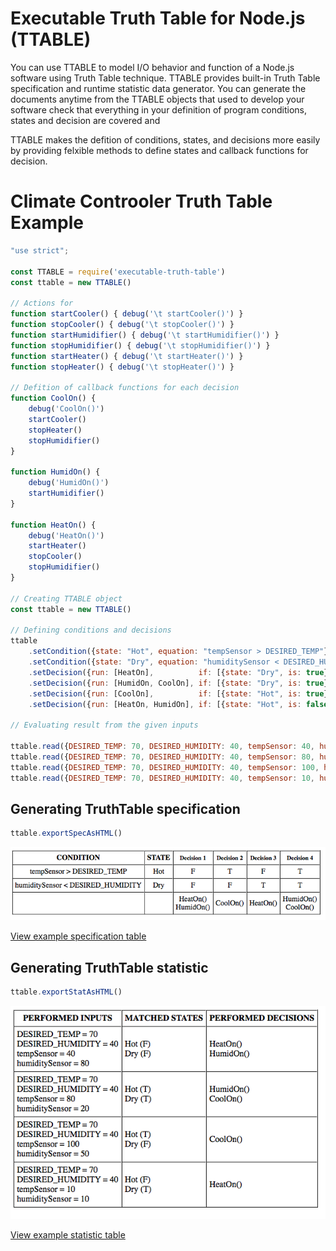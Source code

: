 # Executable Truth Table for Node.js (TTABLE)

You can use TTABLE to model I/O behavior and function of a Node.js software using Truth Table technique. TTABLE provides built-in Truth Table specification and runtime statistic data generator. You can generate the documents anytime from the TTABLE objects that used to develop your software  check that everything in your definition of program conditions, states and decision are covered and

TTABLE makes the defition of conditions, states, and decisions more easily by providing felxible methods to define states and callback functions for decision.


# Climate Controoler Truth Table Example


```javascript
"use strict";

const TTABLE = require('executable-truth-table')
const ttable = new TTABLE()

// Actions for
function startCooler() { debug('\t startCooler()') }
function stopCooler() { debug('\t stopCooler()') }
function startHumidifier() { debug('\t startHumidifier()') }
function stopHumidifier() { debug('\t stopHumidifier()') }
function startHeater() { debug('\t startHeater()') }
function stopHeater() { debug('\t stopHeater()') }

// Defition of callback functions for each decision
function CoolOn() {
    debug('CoolOn()')
    startCooler()
    stopHeater()
    stopHumidifier()
}

function HumidOn() {
    debug('HumidOn()')
    startHumidifier()
}

function HeatOn() {
    debug('HeatOn()')
    startHeater()
    stopCooler()
    stopHumidifier()
}

// Creating TTABLE object
const ttable = new TTABLE()

// Defining conditions and decisions
ttable
    .setCondition({state: "Hot", equation: "tempSensor > DESIRED_TEMP"})
    .setCondition({state: "Dry", equation: "humiditySensor < DESIRED_HUMIDITY"})
    .setDecision({run: [HeatOn],          if: [{state: "Dry", is: true}, {state: "Hot", is: false}]})
    .setDecision({run: [HumidOn, CoolOn], if: [{state: "Dry", is: true}, {state: "Hot", is: true}]})
    .setDecision({run: [CoolOn],          if: [{state: "Hot", is: true}, {state: "Dry", is: false}]})
    .setDecision({run: [HeatOn, HumidOn], if: [{state: "Hot", is: false}, {state: "Dry", is: false}]})

// Evaluating result from the given inputs

ttable.read({DESIRED_TEMP: 70, DESIRED_HUMIDITY: 40, tempSensor: 40, humiditySensor: 80 })
ttable.read({DESIRED_TEMP: 70, DESIRED_HUMIDITY: 40, tempSensor: 80, humiditySensor: 20})
ttable.read({DESIRED_TEMP: 70, DESIRED_HUMIDITY: 40, tempSensor: 100, humiditySensor: 50})
ttable.read({DESIRED_TEMP: 70, DESIRED_HUMIDITY: 40, tempSensor: 10, humiditySensor: 10})


```

## Generating TruthTable specification


```javascript
ttable.exportSpecAsHTML()
```

![generated_spec](https://github.com/vorachet/executable-truth-table/blob/master/images/generated_spec.png)

[View example specification table](https://htmlpreview.github.io/?https://github.com/vorachet/executable-truth-table/blob/master/examples/climate-controller_spec.html)


## Generating TruthTable statistic

```javascript
ttable.exportStatAsHTML()
```

![generated_statistic](https://github.com/vorachet/executable-truth-table/blob/master/images/generated_statistic.png)

[View example statistic table](https://htmlpreview.github.io/?https://github.com/vorachet/executable-truth-table/blob/master/examples/climate-controller_statistics.html)